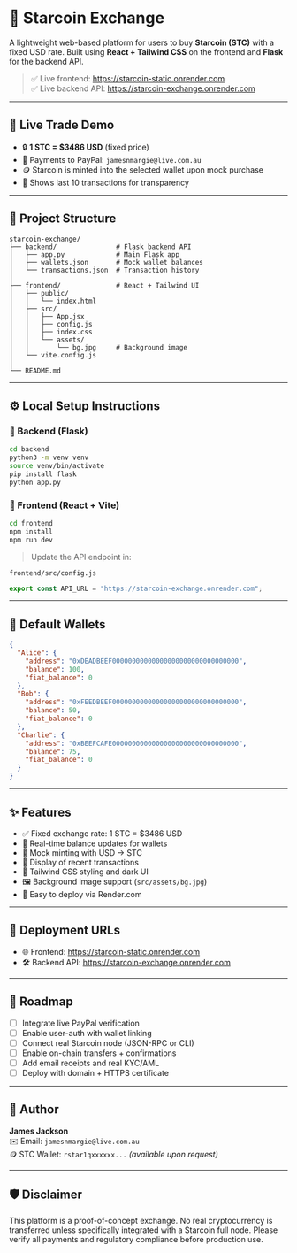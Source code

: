 # 🌟 Starcoin Exchange

A lightweight web-based platform for users to buy **Starcoin (STC)** with a fixed USD rate. Built using **React + Tailwind CSS** on the frontend and **Flask** for the backend API.

> ✅ Live frontend: https://starcoin-static.onrender.com  
> ✅ Live backend API: https://starcoin-exchange.onrender.com

---

## 💸 Live Trade Demo

- 🔒 **1 STC = $3486 USD** (fixed price)
- 💼 Payments to PayPal: `jamesnmargie@live.com.au`
- 🪙 Starcoin is minted into the selected wallet upon mock purchase
- 🧾 Shows last 10 transactions for transparency

---

## 🔧 Project Structure

```
starcoin-exchange/
├── backend/               # Flask backend API
│   ├── app.py             # Main Flask app
│   ├── wallets.json       # Mock wallet balances
│   └── transactions.json  # Transaction history
│
├── frontend/              # React + Tailwind UI
│   ├── public/
│   │   └── index.html
│   ├── src/
│   │   ├── App.jsx
│   │   ├── config.js
│   │   ├── index.css
│   │   └── assets/
│   │       └── bg.jpg     # Background image
│   └── vite.config.js
│
└── README.md
```

---

## ⚙️ Local Setup Instructions

### 🔹 Backend (Flask)
```bash
cd backend
python3 -m venv venv
source venv/bin/activate
pip install flask
python app.py
```

### 🔹 Frontend (React + Vite)
```bash
cd frontend
npm install
npm run dev
```

> Update the API endpoint in:

`frontend/src/config.js`
```js
export const API_URL = "https://starcoin-exchange.onrender.com";
```

---

## 🏦 Default Wallets

```json
{
  "Alice": {
    "address": "0xDEADBEEF00000000000000000000000000000000",
    "balance": 100,
    "fiat_balance": 0
  },
  "Bob": {
    "address": "0xFEEDBEEF00000000000000000000000000000000",
    "balance": 50,
    "fiat_balance": 0
  },
  "Charlie": {
    "address": "0xBEEFCAFE00000000000000000000000000000000",
    "balance": 75,
    "fiat_balance": 0
  }
}
```

---

## ✨ Features

- ✅ Fixed exchange rate: 1 STC = $3486 USD
- 🔄 Real-time balance updates for wallets
- 🧪 Mock minting with USD → STC
- 📜 Display of recent transactions
- 🎨 Tailwind CSS styling and dark UI
- 🖼️ Background image support (`src/assets/bg.jpg`)
- 🚀 Easy to deploy via Render.com

---

## 🚀 Deployment URLs

- 🌐 Frontend: https://starcoin-static.onrender.com
- 🛠️ Backend API: https://starcoin-exchange.onrender.com

---

## 🧭 Roadmap

- [ ] Integrate live PayPal verification
- [ ] Enable user-auth with wallet linking
- [ ] Connect real Starcoin node (JSON-RPC or CLI)
- [ ] Enable on-chain transfers + confirmations
- [ ] Add email receipts and real KYC/AML
- [ ] Deploy with domain + HTTPS certificate

---

## 👤 Author

**James Jackson**  
✉️ Email: `jamesnmargie@live.com.au`  
🪙 STC Wallet: `rstar1qxxxxxx...` *(available upon request)*

---

## 🛡️ Disclaimer

This platform is a proof-of-concept exchange. No real cryptocurrency is transferred unless specifically integrated with a Starcoin full node. Please verify all payments and regulatory compliance before production use.
